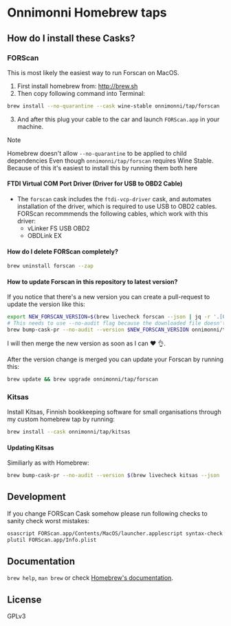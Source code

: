 # Onnimonni Homebrew taps

## How do I install these Casks?

### FORScan
This is most likely the easiest way to run Forscan on MacOS.

1. First install homebrew from: http://brew.sh
2. Then copy following command into Terminal:

```sh
brew install --no-quarantine --cask wine-stable onnimonni/tap/forscan
```

3. And after this plug your cable to the car and launch `FORScan.app` in your machine.

> [!NOTE]
> Homebrew doesn't allow `--no-quarantine` to be applied to child dependencies
> Even though `onnimonni/tap/forscan` requires Wine Stable.
> Because of this it's easiest to install this by running them both here

#### FTDI Virtual COM Port Driver (Driver for USB to OBD2 Cable)

- The `forscan` cask includes the `ftdi-vcp-driver` cask, and automates installation of the driver, which is required to use USB to OBD2 cables. FORScan recommmends the following cables, which work with this driver:
    - vLinker FS USB OBD2
    - OBDLink EX

#### How do I delete FORScan completely?

```sh
brew uninstall forscan --zap
```

#### How to update Forscan in this repository to latest version?
If you notice that there's a new version you can create a pull-request to update the version like this:

```sh
export NEW_FORSCAN_VERSION=$(brew livecheck forscan --json | jq -r '.[0].version.latest')
# This needs to use --no-audit flag because the downloaded file doesn't contain any MacOS binaries.
brew bump-cask-pr --no-audit --version $NEW_FORSCAN_VERSION onnimonni/tap/forscan
```

I will then merge the new version as soon as I can :heart: :ok_hand:.

After the version change is merged you can update your Forscan by running this:

```sh
brew update && brew upgrade onnimonni/tap/forscan
```

### Kitsas
Install Kitsas, Finnish bookkeeping software for small organisations through my custom homebrew tap by running:

```bash
brew install --cask onnimonni/tap/kitsas
```

#### Updating Kitsas
Similiarly as with Homebrew:
```sh
brew bump-cask-pr --no-audit --version $(brew livecheck kitsas --json | jq -r '.[0].version.latest') onnimonni/tap/kitsas
```

## Development
If you change FORScan Cask somehow please run following checks to sanity check worst mistakes:

```sh
osascript FORScan.app/Contents/MacOS/launcher.applescript syntax-check
plutil FORScan.app/Info.plist
```

## Documentation

`brew help`, `man brew` or check [Homebrew's documentation](https://docs.brew.sh).

## License
GPLv3
